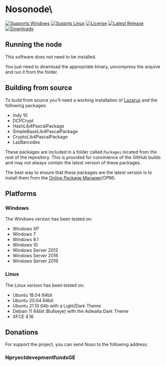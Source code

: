 # Nosonode\
[![Supports Windows](https://img.shields.io/badge/support-Windows-blue?logo=Windows)](https://github.comnosocoin/NosoNode/releases/latest)
[![Supprts Linux](https://img.shields.io/badge/support-Linux-yellow?logo=Linux)](https://github.comnosocoin/NosoNode/releases/latest)
[![License](https://img.shields.io/github/license/nosocoin/NosoNode)](https://github.com/nosocoin/NosoNode/blob/master/LICENSE)
[![Latest Release](https://img.shields.io/github/v/release/nosocoin/NosoNode?label=latest%20release)](https://github.com/nosocoin/NosoNode/releases/latest)
[![Downloads](https://img.shields.io/github/downloads/nosocoin/NosoNode/total)](https://github.com/nosocoin/NosoNode/releases)

## Running the node

This software does not need to be installed.

You just need to download the appropriate binary, uncompress the arquive and run it from the folder.

## Building from source

To build from source you'll need a working installation of [Lazarus](https://www.lazarus-ide.org/index.php?page=downloads) and the following packages:

- Indy 10
- DCPCrypt
- HashLib4PascalPackage
- SimpleBaseLib4PascalPackage
- CryptoLib4PascalPackage
- LazBarcodes

These packages are included in a folder called `Packages` located from the root of the repository. This is provided for convinience of the GitHub builds and may not always contain the latest version of these packages.

The best way to ensure that these packages are the latest version is to install them from the [Online Package Manager](https://wiki.freepascal.org/Online_Package_Manager)(OPM).

## Platforms

### Windows

The Windows version has been tested on:

- Windows XP
- Windows 7
- Windows 8.1
- Windows 10
- Windows Server 2012
- Windows Server 2016
- Windows Server 2019

### Linux

The Linux version has been tested on:

- Ubuntu 18.04 64bit
- Ubuntu 20.04 64bit
- Ubuntu 21.10 64b with a Light/Dark Theme
- Debian 11 64bit (Bullseye) with the Adwaita Dark Theme
- XFCE 4.16

## Donations

For support the project, you can send Noso to the following address:

### NpryectdevepmentfundsGE
